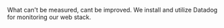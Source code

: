 What can't be measured, cant be improved.
We install and utilize Datadog for monitoring our web stack.
